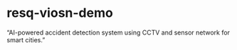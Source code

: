 # resq-viosn-demo
“AI-powered accident detection system using CCTV and sensor network for smart cities.”
